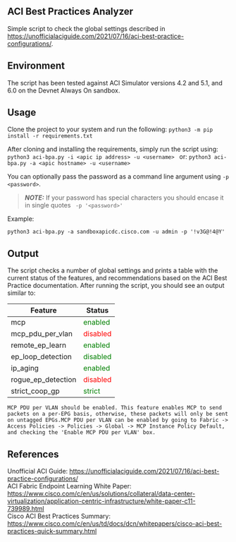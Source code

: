 ## ACI Best Practices Analyzer
Simple script to check the global settings described in https://unofficialaciguide.com/2021/07/16/aci-best-practice-configurations/. 

## Environment
The script has been tested against ACI Simulator versions 4.2 and 5.1, and 6.0 on the Devnet Always On sandbox.
## Usage
Clone the project to your system and run the following:
`python3 -m pip install -r requirements.txt`

After cloning and installing the requirements, simply run the script using:
`python3 aci-bpa.py -i <apic ip address> -u <username> `
or:
`python3 aci-bpa.py -a <apic hostname> -u <username>`

You can optionally pass the password as a command line argument using `-p <password>`.    

> **_NOTE:_** If your password has special characters you should encase it in single quotes ` -p '<password>'`

Example:

`python3 aci-bpa.py -a sandboxapicdc.cisco.com -u admin -p '!v3G@!4@Y'`

## Output

The script checks a number of global settings and prints a table with the current status of the features, and recommendations based on the ACI Best Practice documentation. After running the script, you should see an output similar to:

| Feature            | Status   |
|--------------------|----------|
| mcp                | <span style="color:green">enabled</span>  |
| mcp_pdu_per_vlan   | <span style="color:red">disabled</span> |
| remote_ep_learn    | <span style="color:green">enabled</span>  |
| ep_loop_detection  | <span style="color:green">disabled</span> |
| ip_aging           | <span style="color:green">enabled</span>  |
| rogue_ep_detection | <span style="color:red">disabled</span> |
| strict_coop_gp     | <span style="color:green">strict</span>   |
```
MCP PDU per VLAN should be enabled. This feature enables MCP to send packets on a per-EPG basis, otherwise, these packets will only be sent on untagged EPGs.MCP PDU per VLAN can be enabled by going to Fabric -> Access Policies -> Policies -> Global -> MCP Instance Policy Default, and checking the 'Enable MCP PDU per VLAN' box.
```
## References

Unofficial ACI Guide: https://unofficialaciguide.com/2021/07/16/aci-best-practice-configurations/    
ACI Fabric Endpoint Learning White Paper: https://www.cisco.com/c/en/us/solutions/collateral/data-center-virtualization/application-centric-infrastructure/white-paper-c11-739989.html    
Cisco ACI Best Practices Summary: https://www.cisco.com/c/en/us/td/docs/dcn/whitepapers/cisco-aci-best-practices-quick-summary.html
